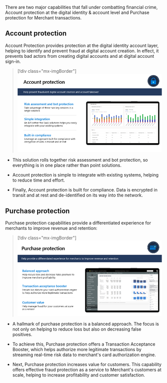 There are two major capabilities that fall under combatting financial crime, Account protection at the digital identity & account level and Purchase protection for Merchant transactions.

## Account protection

Account Protection provides protection at the digital identity account layer, helping to identify and prevent fraud at digital account creation. In effect, it prevents bad actors from creating digital accounts and at digital account sign-in.

> [!div class="mx-imgBorder"]
> [![Diagram of account protection.](../media/account-protection.png)](../media/account-protection.png#lightbox)

-   This solution rolls together risk assessment and bot protection, so everything is in one place rather than point solutions.

-   Account protection is simple to integrate with existing systems, helping to reduce time and effort.

-   Finally, Account protection is built for compliance. Data is encrypted in transit and at rest and de-identified on its way into the network.

## Purchase protection

Purchase protection capabilities provide a differentiated experience for merchants to improve revenue and retention:

> [!div class="mx-imgBorder"]
> [![Diagram of purchase protection.](../media/purchase-protection.png)](../media/purchase-protection.png#lightbox)

-   A hallmark of purchase protection is a balanced approach. The focus is not only on helping to reduce loss but also on decreasing false positives.

-   To achieve this, Purchase protection offers a Transaction Acceptance Booster, which helps authorize more legitimate transactions by streaming real-time risk data to merchant's card authorization engine.

-   Next, Purchase protection increases value for customers. This capability offers effective fraud protection as a service to Merchant's customers at scale, helping to increase profitability and customer satisfaction.
